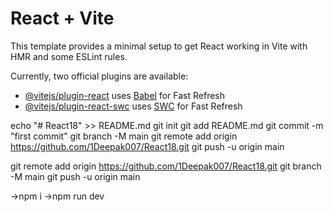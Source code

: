 # React + Vite

This template provides a minimal setup to get React working in Vite with HMR and some ESLint rules.

Currently, two official plugins are available:

- [@vitejs/plugin-react](https://github.com/vitejs/vite-plugin-react/blob/main/packages/plugin-react/README.md) uses [Babel](https://babeljs.io/) for Fast Refresh
- [@vitejs/plugin-react-swc](https://github.com/vitejs/vite-plugin-react-swc) uses [SWC](https://swc.rs/) for Fast Refresh



echo "# React18" >> README.md
git init
git add README.md
git commit -m "first commit"
git branch -M main
git remote add origin https://github.com/1Deepak007/React18.git
git push -u origin main

git remote add origin https://github.com/1Deepak007/React18.git
git branch -M main
git push -u origin main


->npm i
->npm run dev